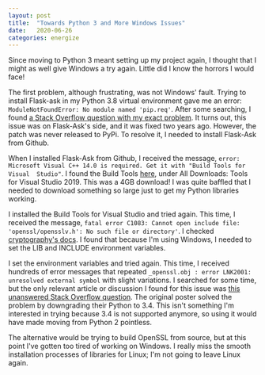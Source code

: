 ```yaml
---
layout: post
title:  "Towards Python 3 and More Windows Issues"
date:   2020-06-26
categories: energize
---
```


Since moving to Python 3 meant setting up my project again, I thought that I 
might as well give Windows a try again. Little did I know the horrors I would 
face!

The first problem, although frustrating, was not Windows' fault. Trying to
install Flask-ask in my Python 3.8 virtual environment gave me an error:
`ModuleNotFoundError: No module named 'pip.req'`. After some searching, I found
[a Stack Overflow question with my exact problem]. It turns out, this issue was
on Flask-Ask's side, and it was fixed two years ago. However, the patch was
never released to PyPi. To resolve it, I needed to install Flask-Ask from
Github.

When I installed Flask-Ask from Github, I received the message,
`error:  Microsoft Visual C++ 14.0 is required. Get it with "Build Tools for Visual  Studio"`.
I found the Build Tools [here], under All Downloads: Tools for Visual
Studio 2019. This was a 4GB download! I was quite baffled that I needed to
download something so large just to get my Python libraries working.

I installed the Build Tools for Visual Studio and tried again. This time, I
received the message,
`fatal error C1083: Cannot open include file:  'openssl/opensslv.h': No such file or directory'`.
I checked [cryptography's docs]. I found that because I'm using Windows, I
needed to set the LIB and INCLUDE environment variables.

I set the environment variables and tried again. This time, I received hundreds
of error messages that repeated
`_openssl.obj : error LNK2001:  unresolved external symbol` with slight
variations. I searched for some time, but the only relevant article or
discussion I found for this issue was [this unanswered Stack Overflow
question]. The original poster solved the problem by downgrading their Python
to 3.4. This isn't something I'm interested in trying because 3.4 is not
supported anymore, so using it would have made moving from Python 2 pointless.

The alternative would be trying to build OpenSSL from source, but at this point
I've gotten too tired of working on Windows. I really miss the smooth
installation processes of libraries for Linux; I'm not going to leave Linux
again.

  [a Stack Overflow question with my exact problem]: https://stackoverflow.com/questions/60284354/pip-installing-flask-ask-raises-modulenotfound-pip-req
  [here]: https://visualstudio.microsoft.com/downloads/#
  [cryptography's docs]: https://cryptography.io/en/latest/installation.html#building-cryptography-on-windows
  [this unanswered Stack Overflow question]: https://stackoverflow.com/questions/30159358/pip-install-cryptography-error-failed-with-exit-status-1120
